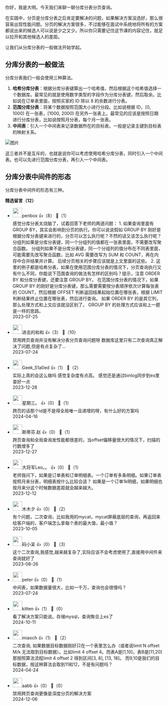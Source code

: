 你好，我是大明。今天我们来聊一聊分库分表分页查询。

在实践中，分页是分库分表之后肯定要解决的问题，如果解决方案没选好，那么很容易出现性能问题。分页的解决方案很多，不过能够在面试中系统地将所有的方案都说出来的候选人可以说是少之又少。所以你只需要记住这节课的内容记住，就足以拉开和其他候选人的差距。

让我们从分库分表的一般做法开始学起。

## 分库分表的一般做法

分库分表我们一般会使用三种算法。

1. **哈希分库分表**：根据分库分表键算出一个哈希值，然后根据这个哈希值选择一个数据库。最常见的就是使用数字类型的字段作为分库分表键，然后取余。比如说在订单表里面，按照买家的 ID 除以 8 的余数进行分表。
2. **范围分库分表**：将某个数据按照范围大小进行分段。比如说根据 ID，[0, 1000) 在一张表，[1000, 2000) 在另外一张表上。最常见的应该是按照日期进行分库分表，比如说按照月分表，每个月一张表。
3. **中间表**：引入一个中间表来记录数据所在的目标表。一般是记录主键到目标表的映射关系。

![图片](https://static001.geekbang.org/resource/image/59/2d/5974f6a54d7f15eb0e88e0e576a2a32d.png?wh=1920x765)

这三者并不是互斥的，也就是说你可以考虑使用哈希分库分表，同时引入一个中间表。也可以先进行范围分库分表，再引入一个中间表。

## 分库分表中间件的形态

分库分表中间件的形态有三种。
<div><strong>精选留言（12）</strong></div><ul>
<li><img src="https://static001.geekbang.org/account/avatar/00/10/11/0a/59639f1f.jpg" width="30px"><span>penbox</span> 👍（8） 💬（1）<div>感觉分库分表太烧脑了，试着回答下老师的两道问题：
1. 如果查询里面有 GROUP BY，其实会影响到分页的执行。你可以说说假如 GROUP BY 刚好是根据分库分表键来进行的，分页可以怎么执行呢？不然的话又该怎么执行呢？
  分组列如果是分库分表键，同一个分组列的值都在一张表里面，不需要改写聚合函数。  
  分组列如果不是分库分表键，同一个分组列的值分布在不同表里面，可能需要先改写聚合函数，比如 AVG 需要改写为 SUM 和 COUNT，再在内存中合并结果并计算。  
  后续分页相关的步骤应该就是上文里面的这些。  
2. 这里的例子都是哈希分表，如果在使用范围分库分表的情况下，分页查询执行又有什么不同，你能说下范围查询的做法有怎样的区别吗？提示，注意 ORDER BY 和分库分表键，还要注意 GROUP BY。
  在范围分库分表的情况下，如果 GROUP BY 的刚好是分库分表键，那么需要需要按分表顺序依次计算每张表的 COUNT，然后根据 OFFSET 判断返回结果起始位置在哪张表，根据 LIMIT 判断结果终止位置在哪张表，然后进行查询。  
  如果 ORDER BY 的是其它列，那么处理方式和上文应该就没区别了。  
  GROUP BY 的处理方式应该和上一题是一样的思路。</div>2023-07-25</li><br/><li><img src="https://static001.geekbang.org/account/avatar/00/2d/90/3b/791d0f5e.jpg" width="30px"><span>进击的和和</span> 👍（3） 💬（10）<div>禁用跨页查询并没有解决分表分页查询问题呀 数据库这里只有二次查询真正解决了问题,但是有点复杂了...</div>2023-07-24</li><br/><li><img src="" width="30px"><span>Geek_51a0ed</span> 👍（1） 💬（2）<div>实际上真的会这么做吗 感觉复杂度有点高。 感觉还是通过binlog同步到es里查好一点</div>2023-12-28</li><br/><li><img src="https://static001.geekbang.org/account/avatar/00/12/5b/86/dba8214e.jpg" width="30px"><span>星期三。</span> 👍（0） 💬（1）<div>跨页的话那个id是不是得全局唯一且递增的呀，有什么好的方案吗</div>2024-04-16</li><br/><li><img src="https://static001.geekbang.org/account/avatar/00/12/50/33/9dcd30c4.jpg" width="30px"><span>斯蒂芬.赵</span> 👍（0） 💬（1）<div>跨页查询和全局查询发性能都很差的，当offset偏移量很大的情况下，扫描的行数增多了</div>2023-12-27</li><br/><li><img src="https://static001.geekbang.org/account/avatar/00/16/fc/f5/6b65f63a.jpg" width="30px"><span>大将军Leo。。</span> 👍（0） 💬（1）<div>老师我问下，如果是订单表和订单明细表。一个订单有多条明细。如果订单表按照月来分表，明细表按什么比较合适？ 如果是一个订单1k明细，如果明细也按月来分这个时候数据差距就会越来越大。</div>2023-12-12</li><br/><li><img src="https://static001.geekbang.org/account/avatar/00/17/4a/c7/0cff4a59.jpg" width="30px"><span>木木夕</span> 👍（0） 💬（2）<div>有个问题，二次查询，比如我用的mycat，mycat屏蔽底层的查询，再返回来给客户端的，客户端怎么拿每个表的最大值，最小值？</div>2023-10-05</li><br/><li><img src="https://static001.geekbang.org/account/avatar/00/1f/5e/81/82709d6e.jpg" width="30px"><span>码小呆</span> 👍（0） 💬（3）<div>这个二次查询,我感觉,越来越复杂了,实际应该不会考虑使用了,直接用中间件来查询就好了</div>2023-08-26</li><br/><li><img src="https://static001.geekbang.org/account/avatar/00/10/25/87/f3a69d1b.jpg" width="30px"><span>peter</span> 👍（0） 💬（1）<div>中间表，如果数据量很大，比如一千万，查询也会很慢吗？</div>2023-07-24</li><br/><li><img src="https://static001.geekbang.org/account/avatar/00/0f/ae/cd/3bffed26.jpg" width="30px"><span>kitten</span> 👍（1） 💬（0）<div>看了解决方案只能说。存储mysql，查询聚合上es了</div>2024-10-11</li><br/><li><img src="" width="30px"><span>miaoch</span> 👍（1） 💬（2）<div>二次查询, 如果数据目标数据刚好只在一个表里怎么办（或者说limit N offset M&#47;k 无法取到目标数据）。比如limit 4 offset 4。而表A是[1,10]，表B是[11,20]
那按照算法流程limit 4 offset 2 得到区间[3, 8], [13, 18]。 而9,10是我们的目标数据，按这种算法会取到11和12，不是有问题吗？</div>2024-04-24</li><br/><li><img src="" width="30px"><span>aabb</span> 👍（0） 💬（0）<div>禁用跨页查询更像是深度分页的解决方案</div>2024-12-06</li><br/>
</ul>